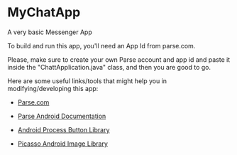 # MyChatApp
A very basic Messenger App

To build and run this app, you'll need an App Id from parse.com.

Please, make sure to create your own Parse account and app id and paste it inside the "ChattApplication.java" class, and then you are good to go.

Here are some useful links/tools that might help you in modifying/developing this app:

* <a href="https://www.parse.com/">Parse.com</a>

* <a href="https://parse.com/docs/android_guide">Parse Android Documentation</a>

* <a href="https://github.com/dmytrodanylyk/android-process-button/wiki/User-Guide">Android Process Button Library</a>

* <a href="http://square.github.io/picasso/">Picasso Android Image Library</a>
